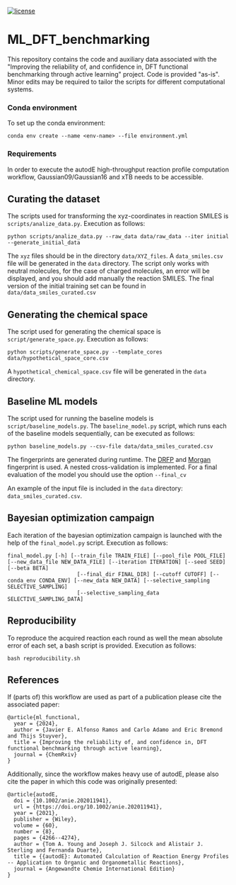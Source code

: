 [![license](https://img.shields.io/github/license/DAVFoundation/captain-n3m0.svg?style=flat-square)](https://github.com/chimie-paristech-CTM/ML_DFT_benchmarking/master/LICENSE)

# ML_DFT_benchmarking
This repository contains the code and auxiliary data associated with the "Improving the reliability of, and confidence 
in, DFT functional benchmarking through active learning" project. Code is provided "as-is". Minor edits may be required 
to tailor the scripts for different computational systems.

### Conda environment
To set up the conda environment:
```
conda env create --name <env-name> --file environment.yml
```

### Requirements
In order to execute the autodE high-throughput reaction profile computation workflow, Gaussian09/Gaussian16 and xTB 
needs to be accessible.

## Curating the dataset
The scripts used for transforming the xyz-coordinates in reaction SMILES is `scripts/analize_data.py`. Execution as 
follows:

```
python scripts/analize_data.py --raw_data data/raw_data --iter initial --generate_initial_data
```

The `xyz` files should be in the directory `data/XYZ_files`. A `data_smiles.csv` file will be generated in the `data`
directory. The script only works with neutral molecules, for the case of charged molecules, an error will be displayed, 
and you should add manually the reaction SMILES. The final version of the initial training set can be found in
`data/data_smiles_curated.csv`

## Generating the chemical space
The script used for generating the chemical space is `script/generate_space.py`. Execution as follows:

```
python scripts/generate_space.py --template_cores data/hypothetical_space_core.csv
```

A `hypothetical_chemical_space.csv` file will be generated in the `data` directory. 

## Baseline ML models
The script used for running the baseline models is `script/baseline_models.py`. The `baseline_model.py` script, 
which runs each of the baseline models sequentially, can be executed as follows:

````
python baseline_models.py --csv-file data/data_smiles_curated.csv 
````

The fingerprints are generated during runtime. The [DRFP](https://doi.org/10.1039/D1DD00006C) and 
[Morgan](https://doi.org/10.1021/ci100050t) fingerprint is used. A nested cross-validation is implemented. For a final
evaluation of the model you should use the option `--final_cv`

An example of the input file is included in the `data` directory: `data_smiles_curated.csv`. 

## Bayesian optimization campaign

Each iteration of the bayesian optimization campaign is launched with the help of the `final_model.py` script. Execution as follows: 

````
final_model.py [-h] [--train_file TRAIN_FILE] [--pool_file POOL_FILE] [--new_data_file NEW_DATA_FILE] [--iteration ITERATION] [--seed SEED] [--beta BETA]
                      [--final_dir FINAL_DIR] [--cutoff CUTOFF] [--conda_env CONDA_ENV] [--new_data NEW_DATA] [--selective_sampling SELECTIVE_SAMPLING]
                      [--selective_sampling_data SELECTIVE_SAMPLING_DATA]
````


## Reproducibility

To reproduce the acquired reaction each round as well the mean absolute error of each set, a bash script is provided. 
Execution as follows:

````
bash reproducibility.sh
````

## References

If (parts of) this workflow are used as part of a publication please cite the associated paper:
```
@article{ml_functional,
  year = {2024},
  author = {Javier E. Alfonso Ramos and Carlo Adamo and Eric Bremond and Thijs Stuyver},
  title = {Improving the reliability of, and confidence in, DFT functional benchmarking through active learning},
  journal = {ChemRxiv}
}
```

Additionally, since the workflow makes heavy use of autodE, please also cite the paper in which this code was originally
presented:
```
@article{autodE,
  doi = {10.1002/anie.202011941},
  url = {https://doi.org/10.1002/anie.202011941},
  year = {2021},
  publisher = {Wiley},
  volume = {60},
  number = {8},
  pages = {4266--4274},
  author = {Tom A. Young and Joseph J. Silcock and Alistair J. Sterling and Fernanda Duarte},
  title = {{autodE}: Automated Calculation of Reaction Energy Profiles -- Application to Organic and Organometallic Reactions},
  journal = {Angewandte Chemie International Edition}
}
```
